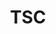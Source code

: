 ---
templateKey: committee-page
seo:
  description: Magma, open source mobile core network solution  
  image: /img/og-image.jpg
  title: TSC
  twitterUsername: "@magmacommunity"  
  url: "https://www.magmacore.org/committee/tsc"
title: TSC
subTitle: 'The Technical Steering Committee (TSC) is responsible for coordinating the technical direction of the project.'
members:
  - company: Facebook	Software 
    title: Engineer		
    name: Hunter Gatewood, Chair
    description: >
      Connecting the world to a faster internet through open source, cloud-native solutions.
    github: https://github.com/hcgatewood
    linkedin: https://www.linkedin.com/in/hcgatewood/
    picture: /img/committee/tsc/Hunter-Gatewood.jpeg
  - company: Facebook	Software 
    title: Engineer		
    name: Marie Bremner
    picture: /img/committee/tsc/Marie-Bremner.jpeg
  - company: Facebook	Software 
    title: Engineer		
    name: Pravin Shelar
    picture: /img/committee/tsc/Pravin-Shelar.jpeg
  - company: Open Air Interface	
    title: DevOps Expert	
    name: Raphael Defosseux 
    picture: /img/committee/tsc/Raphael-Defosseux.png
    description: >
      Raphaël graduated in 1996 from the École Supérieure d’Électricité with a Masters degree in Electronics and Signal Processing. He started his career as a Hardware designer for different companies in France and the USA. He was introduced to 3G Wireless world by designing Viterbi/Turbo Decoder accelerators. He has been working in Software Development for more than 10 years both in corporate and startup environments fulfilling many roles ranging from customer requirement gathering, specification, coding, testing, formal releases and maintenance tasks. He strongly believes that code quality and proper work methodology are key to success, even for a personal SW project. Raphaël is the Continuous Integration and Work Methodology expert at the OSA.	
    twitter: https://twitter.com/RDefosseux
    linkedin: https://fr.linkedin.com/in/raphaeldefosseux/en-en
    github: https://github.com/rdefosse
  - company: Facebook
    title: Software Engineer - Magma
    name: Scott Moeller
    picture: /img/committee/tsc/Scott-Moeller.png
    description: >
      Scott Moeller is a software engineer on the Magma project. He comes to Magma after a five year stint at Alphabet's Project Loon, where he had various roles including management of the embedded platform software team and a tour of duty shoring up determinism and automating explainability of the Software Defined Network solver.  Prior to Project Loon he was employee eight at OneWeb satellite, a low earth orbit constellation satellite project - where he authored software to model system engineering and business capabilities and support engineering trade-offs.	
    linkedin: https://www.linkedin.com/in/scott-moeller
    github: https://github.com/electronjoe
---